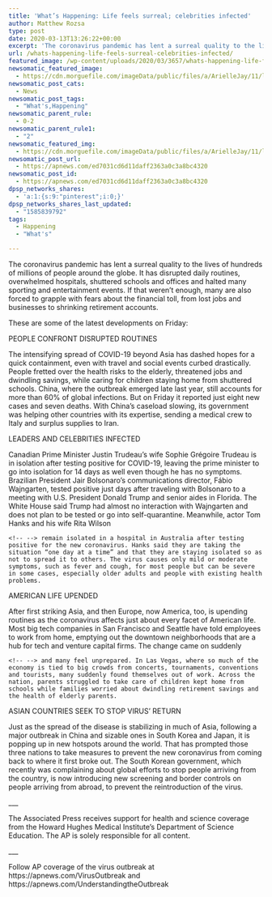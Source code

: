 ```yaml
---
title: 'What’s Happening: Life feels surreal; celebrities infected'
author: Matthew Rozsa
type: post
date: 2020-03-13T13:26:22+00:00
excerpt: 'The coronavirus pandemic has lent a surreal quality to the lives of hundreds of millions of people around the globe. It has disrupted daily routines, overwhelmed hospitals, shuttered schools and offices and halted many sporting and entertainment events. If that weren’t enough, many are also forced to grapple with fears about the financial toll, from&hellip;'
url: /whats-happening-life-feels-surreal-celebrities-infected/
featured_image: /wp-content/uploads/2020/03/3657/whats-happening-life-feels-surreal-celebrities-infected.jpg
newsomatic_featured_image:
  - https://cdn.morguefile.com/imageData/public/files/a/ArielleJay/11/l/1415499783rgp53.jpg
newsomatic_post_cats:
  - News
newsomatic_post_tags:
  - "What's,Happening"
newsomatic_parent_rule:
  - 0-2
newsomatic_parent_rule1:
  - "2"
newsomatic_featured_img:
  - https://cdn.morguefile.com/imageData/public/files/a/ArielleJay/11/l/1415499783rgp53.jpg
newsomatic_post_url:
  - https://apnews.com/ed7031cd6d11daff2363a0c3a8bc4320
newsomatic_post_id:
  - https://apnews.com/ed7031cd6d11daff2363a0c3a8bc4320
dpsp_networks_shares:
  - 'a:1:{s:9:"pinterest";i:0;}'
dpsp_networks_shares_last_updated:
  - "1585839792"
tags:
  - Happening
  - "What's"

---
```

<div class="Article" data-key="article">
  <p class="Component-root-0-2-77 Component-p-0-2-69">
    The coronavirus pandemic has lent a surreal quality to the lives of hundreds of millions of people around the globe. It has disrupted daily routines, overwhelmed hospitals, shuttered schools and offices and halted many sporting and entertainment events. If that weren’t enough, many are also forced to grapple with fears about the financial toll, from lost jobs and businesses to shrinking retirement accounts.
  </p>
  
  <p class="Component-root-0-2-77 Component-p-0-2-69">
    These are some of the latest developments on Friday:
  </p>
  
  <p class="Component-root-0-2-77 Component-p-0-2-69">
    PEOPLE CONFRONT DISRUPTED ROUTINES
  </p>
  
  <p class="Component-root-0-2-77 Component-p-0-2-69">
    The intensifying spread of COVID-19<!-- --> beyond Asia has dashed hopes for a quick containment, even with travel and social events curbed drastically. People fretted over the health risks to the elderly, threatened jobs and dwindling savings, while caring for children staying home from shuttered schools. China, where the outbreak emerged late last year, still accounts for more than 60% of global infections. But on Friday it reported just eight new cases and seven deaths. With China’s caseload slowing, its government was helping other countries with its expertise, sending a medical crew to Italy and surplus supplies to Iran.
  </p>
  
  <div data-key="ad-placeholder" id="div-gpt-ad-1470255291270-0" class="DFPSlot Component-dfp-0-2-73 Component-ad-0-2-39">
  </div>
  
  <p class="Component-root-0-2-77 Component-p-0-2-69">
    LEADERS AND CELEBRITIES INFECTED
  </p>
  
  <p class="Component-root-0-2-77 Component-p-0-2-69">
    Canadian Prime Minister Justin Trudeau’s wife Sophie Grégoire Trudeau<!-- --> is in isolation after testing positive for COVID-19, leaving the prime minister to go into isolation for 14 days as well even though he has no symptoms. Brazilian President Jair Bolsonaro’s communications director, Fábio Wajngarten, tested positive just days after traveling with Bolsonaro to a meeting with U.S. President Donald Trump and senior aides in Florida. The White House said Trump had almost no interaction with Wajngarten and does not plan to be tested or go into self-quarantine. Meanwhile, actor Tom Hanks and his wife Rita Wilson 
    
    <!-- --> remain isolated in a hospital in Australia after testing positive for the new coronavirus. Hanks said they are taking the situation “one day at a time” and that they are staying isolated so as not to spread it to others. The virus causes only mild or moderate symptoms, such as fever and cough, for most people but can be severe in some cases, especially older adults and people with existing health problems.
  </p>
  
  <p class="Component-root-0-2-77 Component-p-0-2-69">
    AMERICAN LIFE UPENDED
  </p>
  
  <p class="Component-root-0-2-77 Component-p-0-2-69">
    After first striking Asia, and then Europe, now America, too<!-- -->, is upending routines as the coronavirus affects just about every facet of American life. Most big tech companies in San Francisco and Seattle have told employees to work from home, emptying out the downtown neighborhoods that are a hub for tech and venture capital firms. The change came on suddenly 
    
    <!-- --> and many feel unprepared. In Las Vegas, where so much of the economy is tied to big crowds from concerts, tournaments, conventions and tourists, many suddenly found themselves out of work. Across the nation, parents struggled to take care of children kept home from schools while families worried about dwindling retirement savings and the health of elderly parents.
  </p>
  
  <div data-key="ad-placeholder" id="div-gpt-ad-1470255291270-1" class="DFPSlot Component-dfp-0-2-73 Component-ad-0-2-39">
  </div>
  
  <p class="Component-root-0-2-77 Component-p-0-2-69">
    ASIAN COUNTRIES SEEK TO STOP VIRUS’ RETURN
  </p>
  
  <p class="Component-root-0-2-77 Component-p-0-2-69">
    Just as the spread of the disease is stabilizing in much of Asia<!-- -->, following a major outbreak in China and sizable ones in South Korea and Japan, it is popping up in new hotspots around the world. That has prompted those three nations to take measures to prevent the new coronavirus from coming back to where it first broke out. The South Korean government, which recently was complaining about global efforts to stop people arriving from the country, is now introducing new screening and border controls on people arriving from abroad, to prevent the reintroduction of the virus.
  </p>
  
  <p class="Component-root-0-2-77 Component-p-0-2-69">
    ___
  </p>
  
  <p class="Component-root-0-2-77 Component-p-0-2-69">
    The Associated Press receives support for health and science coverage from the Howard Hughes Medical Institute’s Department of Science Education. The AP is solely responsible for all content.
  </p>
  
  <p class="Component-root-0-2-77 Component-p-0-2-69">
    ___
  </p>
  
  <p class="Component-root-0-2-77 Component-p-0-2-69">
    Follow AP coverage of the virus outbreak at https://apnews.com/VirusOutbreak<!-- --> and https://apnews.com/UnderstandingtheOutbreak
  </p>
</div>